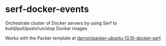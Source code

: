 serf-docker-events
==================

Orchestrate cluster of Docker servers by using Serf to build/pull/push/run/stop Docker images.

Works with the Packer template at [darron/packer-ubuntu-13.10-docker-serf](https://github.com/darron/packer-ubuntu-13.10-docker-serf).